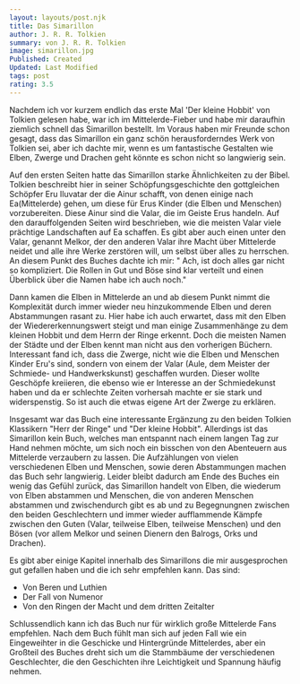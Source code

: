 ```yaml
---
layout: layouts/post.njk
title: Das Simarillon
author: J. R. R. Tolkien
summary: von J. R. R. Tolkien
image: simarillon.jpg
Published: Created
Updated: Last Modified
tags: post
rating: 3.5
---
```

Nachdem ich vor kurzem endlich das erste Mal 'Der kleine Hobbit' von Tolkien gelesen habe, war ich im Mittelerde-Fieber und habe mir daraufhin ziemlich schnell das Simarillon bestellt. Im Voraus haben mir Freunde schon gesagt, dass das Simarillon ein ganz schön herausforderndes Werk von Tolkien sei, aber ich dachte mir, wenn es um fantastische Gestalten wie Elben, Zwerge und Drachen geht könnte es schon nicht so langwierig sein.

Auf den ersten Seiten hatte das Simarillon starke Ähnlichkeiten zu der Bibel. Tolkien beschreibt hier in seiner Schöpfungsgeschichte den gottgleichen Schöpfer Eru Iluvatar der die Ainur schafft, von denen einige nach Ea(Mittelerde) gehen, um diese für Erus Kinder (die Elben und Menschen) vorzubereiten. Diese Ainur sind die Valar, die im Geiste Erus handeln. Auf den darauffolgenden Seiten wird beschrieben, wie die meisten Valar viele prächtige Landschaften auf Ea schaffen. Es gibt aber auch einen unter den Valar, genannt Melkor, der den anderen Valar ihre Macht über Mittelerde neidet und alle ihre Werke zerstören will, um selbst über alles zu herrschen.
An diesem Punkt des Buches dachte ich mir: " Ach, ist doch alles gar nicht so kompliziert. Die Rollen in Gut und Böse sind klar verteilt und einen Überblick über die Namen habe ich auch noch." 

Dann kamen die Elben in Mittelerde an und ab diesem Punkt nimmt die Komplexität durch immer wieder neu hinzukommende Elben und deren Abstammungen rasant zu. Hier habe ich auch erwartet, dass mit den Elben der Wiedererkennungswert steigt und man einige Zusammenhänge zu dem kleinen Hobbit und dem Herrn der Ringe erkennt. Doch die meisten Namen der Städte und der Elben kennt man nicht aus den vorherigen Büchern. Interessant fand ich, dass die Zwerge, nicht wie die Elben und Menschen Kinder Eru's sind, sondern von einem der Valar (Aule, dem Meister der Schmiede- und Handwerkskunst) geschaffen wurden. Dieser wollte Geschöpfe kreiieren, die ebenso wie er Interesse an der Schmiedekunst haben und da er schlechte Zeiten vorhersah machte er sie stark und widerspenstig. So ist auch die etwas eigene Art der Zwerge zu erklären. 

Insgesamt war das Buch eine interessante Ergänzung zu den beiden Tolkien Klassikern "Herr der Ringe" und "Der kleine Hobbit". Allerdings ist das Simarillon kein Buch, welches man entspannt nach einem langen Tag zur Hand nehmen möchte, um sich noch ein bisschen von den Abenteuern aus Mittelerde verzaubern zu lassen. 
Die Aufzählungen von vielen verschiedenen Elben und Menschen, sowie deren Abstammungen machen das Buch sehr langwierig. Leider bleibt dadurch am Ende des Buches ein wenig das Gefühl zurück, das Simarillon handelt von Elben, die wiederum von Elben abstammen und Menschen, die von anderen Menschen abstammen und zwischendurch gibt es ab und zu Begegnungnen zwischen den beiden Geschlechtern und immer wieder aufflammende Kämpfe zwischen den Guten (Valar, teilweise Elben, teilweise Menschen) und den Bösen (vor allem Melkor und seinen Dienern den Balrogs, Orks und Drachen).

Es gibt aber einige Kapitel innerhalb des Simarillons die mir ausgesprochen gut gefallen haben und die ich sehr empfehlen kann. 
Das sind:
- Von Beren und Luthien
- Der Fall von Numenor
- Von den Ringen der Macht und dem dritten Zeitalter

Schlussendlich kann ich das Buch nur für wirklich große Mittelerde Fans empfehlen. Nach dem Buch fühlt man sich auf jeden Fall wie ein Eingeweihter in die Geschicke und Hintergründe Mittelerdes, aber ein Großteil des Buches dreht sich um die Stammbäume der verschiedenen Geschlechter, die den Geschichten ihre Leichtigkeit und Spannung häufig nehmen. 